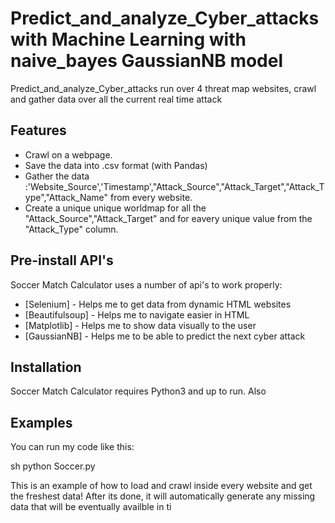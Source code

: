 # Predict_and_analyze_Cyber_attacks with Machine Learning with naive_bayes GaussianNB model
Predict_and_analyze_Cyber_attacks run over  4 threat map websites, crawl and gather data over all the current real time attack



## Features

- Crawl on a webpage.
- Save the data into .csv format (with Pandas)
- Gather the data :'Website_Source','Timestamp',"Attack_Source","Attack_Target","Attack_Type","Attack_Name" from every website.
- Create a unique unique worldmap for all the "Attack_Source","Attack_Target" and for eavery unique value from the "Attack_Type" column.


## Pre-install API's

Soccer Match Calculator uses a number of api's to work properly:
- [Selenium]      - Helps me to get data from dynamic HTML websites
- [Beautifulsoup] - Helps me to navigate easier in HTML  
- [Matplotlib]    - Helps me to show data visually to the user
- [GaussianNB]    - Helps me to be able to predict the next cyber attack


## Installation

Soccer Match Calculator requires Python3 and up to run.
Also 

## Examples 

You can run my code like this:

sh
python Soccer.py 


This is an example of how to load and crawl inside every website and get the freshest data!
After its done, it will automatically generate any missing data that will be eventually availble in ti
